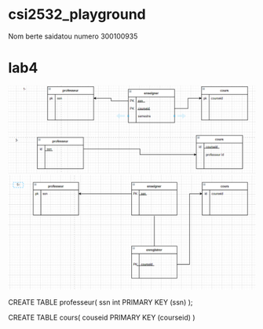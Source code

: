 # csi2532_playground 
Nom berte saidatou 
numero 300100935

# lab4

 ![ER Diagrams](images/lab4321.png)
 ![ER Diagrams](images/lab4322.png)

CREATE TABLE professeur(
ssn int
PRIMARY KEY (ssn)
);


CREATE TABLE cours(
couseid
PRIMARY KEY (courseid) )